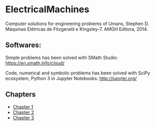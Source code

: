 # ElectricalMachines
Computer solutions for engineering problems of Umans, Stephen D. Máquinas Elétricas de Fitzgerald e Kingsley-7. AMGH Editora, 2014.

## Softwares:
Simple problems has been solved with SMath Studio: https://en.smath.info/cloud/

Code, numerical and symbolic problems has been solved with SciPy ecosystem, Python 3 in Jupyter Notebooks: http://jupyter.org/

## Chapters
*  [Chapter 1](chapter_1/chapter_1.md)
*  [Chapter 2](chapter_2/chapter_2.md)
*  [Chapter 3](chapter_3/chapter_3.md)
